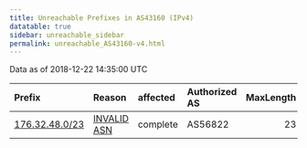 ```yaml
---
title: Unreachable Prefixes in AS43160 (IPv4)
datatable: true
sidebar: unreachable_sidebar
permalink: unreachable_AS43160-v4.html
---
```


Data as of 2018-12-22 14:35:00 UTC


<div class="datatable-begin"></div>

| Prefix                                                 | Reason                                                                                                | affected   | Authorized AS   |   MaxLength | Anchor                                         |   unreachable /24s |
|:-------------------------------------------------------|:------------------------------------------------------------------------------------------------------|:-----------|:----------------|------------:|:-----------------------------------------------|-------------------:|
| [176.32.48.0/23](https://stat.ripe.net/176.32.48.0/23) | [INVALID ASN](https://rpki-validator.ripe.net/announcement-preview?asn=AS43160&prefix=176.32.48.0/23) | complete   | AS56822         |          23 | [RIPE](unreachable_RIPE_NCC_RPKI_Root-v4.html) |                  2 |

<div class="datatable-end"></div>
